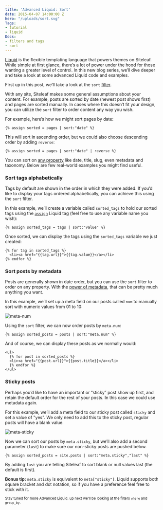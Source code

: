 ```yaml
---
title: 'Advanced Liquid: Sort'
date: 2015-04-07 14:00:00 Z
hero: "/uploads/sort.svg"
Tags:
- tutorial
- liquid
Docs:
- filters and tags
- sort
---
```


[Liquid](http://www.siteleaf.com/help/themes/getting-started/) is the flexible templating language that powers themes on Siteleaf. While simple at first glance, there’s a lot of power under the hood for those wanting a greater level of control. In this new blog series, we’ll dive deeper and take a look at some advanced Liquid code and examples.

First up in this post, we’ll take a look at the `sort` [filter](/help/themes/filters-and-tags).

With any site, Siteleaf makes some general assumptions about your content. For example, posts are sorted by date (newest post shows first) and pages are sorted manually. In cases where this doesn’t fit your design, you can utilize the `sort` filter to order content any way you wish.

For example, here’s how we might sort pages by date:

```liquid
{% assign sorted = pages | sort:"date" %}
```

This will sort in ascending order, but we could also choose descending order by adding `reverse`:

```liquid
{% assign sorted = pages | sort:"date" | reverse %}
```

You can sort on [any property](http://www.siteleaf.com/help/themes/variables/content/) like date, title, slug, even metadata and taxonomy. Below are few real-world examples you might find useful.


### Sort tags alphabetically

Tags by default are shown in the order in which they were added. If you’d like to display your tags ordered alphabetically, you can achieve this using the `sort` filter. 

In this example, we’ll create a variable called `sorted_tags` to hold our sorted tags using the [`assign`](https://github.com/Shopify/liquid/wiki/Liquid-for-Designers#variable-assignment) Liquid tag (feel free to use any variable name you wish):

```liquid
{% assign sorted_tags = tags | sort:"value" %}
```

Once sorted, we can display the tags using the `sorted_tags` variable we just created:

```liquid
{% for tag in sorted_tags %}
  <li><a href="{{tag.url}}">{{tag.value}}</a></li>
{% endfor %}
```

### Sort posts by metadata

Posts are generally shown in date order, but you can use the `sort` filter to order on any property. With the [power of metadata](http://www.siteleaf.com/blog/metadata-in-siteleaf/), that can be pretty much anything you want. 

In this example, we’ll set up a meta field on our posts called `num` to manually sort with numeric values from 01 to 10:

![meta-num](/uploads/meta-num.png) 

Using the `sort` filter, we can now order posts by `meta.num`:

```liquid
{% assign sorted_posts = posts | sort:"meta.num" %}
```

And of course, we can display these posts as we normally would:

```liquid
<ul>
  {% for post in sorted_posts %}
  <li><a href="{{post.url}}">{{post.title}}</a></li>
  {% endfor %}
</ul>
```

### Sticky posts

Perhaps you’d like to have an important or “sticky” post show up first, and retain the default order for the rest of your posts. In this case we could use metadata again. 

For this example, we’ll add a meta field to our sticky post called `sticky` and set a value of "yes". We only need to add this to the sticky post, regular posts will have a blank value.

![meta-sticky](/uploads/meta-sticky.png) 

Now we can sort our posts by `meta.sticky`, but we’ll also add a second parameter (`last`) to make sure our non-sticky posts are pushed below.

```liquid
{% assign sorted_posts = site.posts | sort:"meta.sticky","last" %}
```

By adding `last` you are telling Siteleaf to sort blank or null values last (the default is first).

**Bonus tip:** `meta.sticky` is equivalent to `meta["sticky"]`. Liquid supports both square bracket and dot notation, so if you have a preference feel free to stick with it.

<small>Stay tuned for more Advanced Liquid, up next we'll be looking at the filters `where` and `group_by`.</small>
